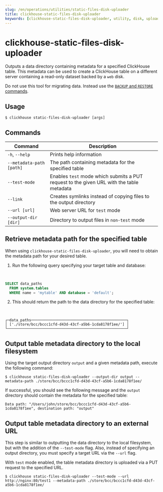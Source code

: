 ```yaml
---
slug: /en/operations/utilities/static-files-disk-uploader
title: clickhouse-static-files-disk-uploader
keywords: [clickhouse-static-files-disk-uploader, utility, disk, uploader]
---
```


# clickhouse-static-files-disk-uploader

Outputs a data directory containing metadata for a specified ClickHouse table. This metadata can be used to create a ClickHouse table on a different server containing a read-only dataset backed by a `web` disk.

Do not use this tool for migrating data. Instead use the [`BACKUP` and `RESTORE` commands](/docs/en/operations/backup).

## Usage

```
$ clickhouse static-files-disk-uploader [args]
```

## Commands

|Command|Description|
|---|---|
|`-h`, `--help`|Prints help information|
|`--metadata-path [path]`|The path containing metadata for the specified table|
|`--test-mode`|Enables `test` mode which submits a PUT request to the given URL with the table metadata|
|`--link`|Creates symlinks instead of copying files to the output directory|
|`--url [url]`|Web server URL for `test` mode|
|`--output-dir [dir]`|Directory to output files in `non-test` mode|

## Retrieve metadata path for the specified table

When using `clickhouse-static-files-disk-uploader`, you will need to obtain the metadata path for your desired table.

1. Run the following query specifying your target table and database:

<br />

```sql
SELECT data_paths
  FROM system.tables
  WHERE name = 'mytable' AND database = 'default';
```

2. This should return the path to the data directory for the specified table:

<br />

```
┌─data_paths────────────────────────────────────────────┐
│ ['./store/bcc/bccc1cfd-d43d-43cf-a5b6-1cda8178f1ee/'] │
└───────────────────────────────────────────────────────┘
```

## Output table metadata directory to the local filesystem

Using the target output directory `output` and a given metadata path, execute the following command:

```
$ clickhouse static-files-disk-uploader --output-dir output --metadata-path ./store/bcc/bccc1cfd-d43d-43cf-a5b6-1cda8178f1ee/
```

If successful, you should see the following message and the `output` directory should contain the metadata for the specified table:

```
Data path: "/Users/john/store/bcc/bccc1cfd-d43d-43cf-a5b6-1cda8178f1ee", destination path: "output"
```

## Output table metadata directory to an external URL

This step is similar to outputting the data directory to the local filesystem, but with the addition of the `--test-mode` flag. Also, instead of specifying an output directory, you must specify a target URL via the `--url` flag.

With `test` mode enabled, the table metadata directory is uploaded via a PUT request to the specified URL.

```
$ clickhouse static-files-disk-uploader --test-mode --url http://nginx:80/test1 --metadata-path ./store/bcc/bccc1cfd-d43d-43cf-a5b6-1cda8178f1ee/
```
